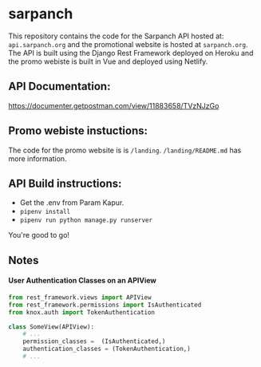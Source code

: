 # sarpanch

This repository contains the code for the Sarpanch API hosted at: `api.sarpanch.org` and the 
promotional website is hosted at `sarpanch.org`. The API is built using the Django Rest 
Framework deployed on Heroku and the promo webiste is built in Vue and deployed using 
Netlify. 

## API Documentation:
https://documenter.getpostman.com/view/11883658/TVzNJzGo

## Promo webiste instuctions: 
The code for the promo website is is `/landing`. `/landing/README.md` has more information. 

## API Build instructions: 

* Get the .env from Param Kapur.
* `pipenv install`
* `pipenv run python manage.py runserver` 

You're good to go!


## Notes
#### User Authentication Classes on an APIView
```python
from rest_framework.views import APIView
from rest_framework.permissions import IsAuthenticated
from knox.auth import TokenAuthentication

class SomeView(APIView):
    # ...
    permission_classes =  (IsAuthenticated,)
    authentication_classes = (TokenAuthentication,)
    # ...
```
